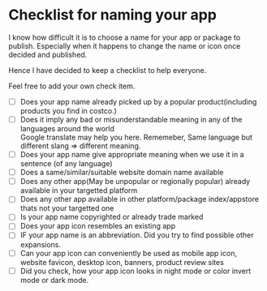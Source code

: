 # Checklist for naming your app

I know how difficult it is to choose a name for your app or package to publish. Especially when it happens to change the name or icon once decided and published.   

Hence I have decided to keep a checklist to help everyone.   

Feel free to add your own check item.

- [ ] Does your app name already picked up by a popular product(including products you find in costco.)   
- [ ] Does it imply any bad or misunderstandable meaning in any of the languages around the world   
Google translate may help you here. Rememeber, Same language but different slang => different meaning.
- [ ] Does your app name give appropriate meaning when we use it in a sentence (of any language)
- [ ] Does a same/similar/suitable website domain name available   
- [ ] Does any other app(May be unpopular or regionally popular) already available in your targetted platform   
- [ ] Does any other app available in other platform/package index/appstore thats not your targetted one   
- [ ] Is your app name copyrighted or already trade marked   
- [ ] Does your app icon resembles an existing app
- [ ] IF your app name is an abbreviation. Did you try to find possible other expansions.
- [ ] Can your app icon can conveniently be used as mobile app icon, website favicon, desktop icon, banners, product review sites
- [ ] Did you check, how your app icon looks in night mode or color invert mode or dark mode.

